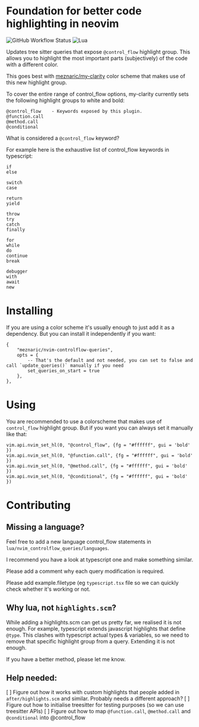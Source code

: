 # Foundation for better code highlighting in neovim

![GitHub Workflow Status](https://img.shields.io/github/actions/workflow/status/meznaric/nvim-controlflow-queries/lint-test.yml?branch=main&style=for-the-badge)
![Lua](https://img.shields.io/badge/Made%20with%20Lua-blueviolet.svg?style=for-the-badge&logo=lua)

Updates tree sitter queries that expose `@control_flow` highlight group. This allows you to highlight the most important parts (subjectively) of the code with a different color.

This goes best with [meznaric/my-clarity](https://github.com/meznaric/my-clarity) color scheme that makes use of this new highlight group.

To cover the entire range of control_flow options, my-clarity currently sets the following highlight groups to white and bold:
```
@control_flow    - Keywords exposed by this plugin.
@function.call   
@method.call     
@conditional
```

What is considered a `@control_flow` keyword?

For example here is the exhaustive list of control_flow keywords in typescript:
```
if
else

switch
case

return
yield

throw
try
catch
finally

for
while
do
continue
break

debugger
with
await
new
```

# Installing

If you are using a color scheme it's usually enough to just add it as a dependency. But you can install it independently if you want:

```
{
    "meznaric/nvim-controlflow-queries",
    opts = {
        -- That's the default and not needed, you can set to false and call `update_queries()` manually if you need
        set_queries_on_start = true
    },
},
```

# Using

You are recommended to use a colorscheme that makes use of `control_flow` highlight group. But if you want you can always set it manually like that:

```
vim.api.nvim_set_hl(0, "@control_flow", {fg = "#ffffff", gui = 'bold' })
vim.api.nvim_set_hl(0, "@function.call", {fg = "#ffffff", gui = 'bold' })
vim.api.nvim_set_hl(0, "@method.call", {fg = "#ffffff", gui = 'bold' })
vim.api.nvim_set_hl(0, "@conditional", {fg = "#ffffff", gui = 'bold' })
```

# Contributing

## Missing a language?

Feel free to add a new language control_flow statements in `lua/nvim_controlflow_queries/languages`.

I recommend you have a look at typescript one and make something similar.

Please add a comment why each query modification is required.

Please add example.filetype (eg `typescript.tsx` file so we can quickly check whether it's working or not.

## Why lua, not `highlights.scm`?

While adding a highlights.scm can get us pretty far, we realised it is not enough. For example, typescript extends javascript highlights that define `@type`. This clashes with typescript actual types  & variables, so we need to remove that specific highlight group from a query. Extending it is not enough.

If you have a better method, please let me know.

## Help needed:

 [ ] Figure out how it works with custom highlights that people added in `after/highlights.scm` and similar. Probably needs a different approach?
 [ ] Figure out how to initialise treesitter for testing purposes (so we can use treesitter APIs)
 [ ] Figure out how to map `@function.call`, `@method.call` and `@conditional` into @control_flow
